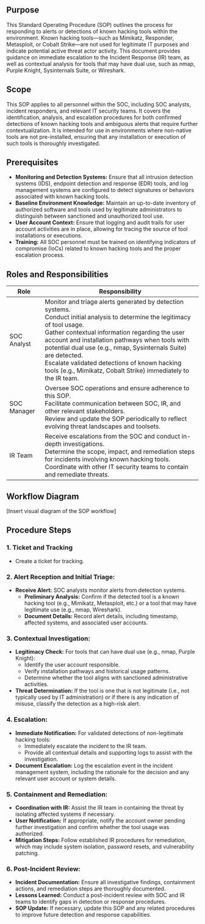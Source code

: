 ## Purpose
This Standard Operating Procedure (SOP) outlines the process for responding to alerts or detections of known hacking tools within the environment. Known hacking tools—such as Mimikatz, Responder, Metasploit, or Cobalt Strike—are not used for legitimate IT purposes and indicate potential active threat actor activity. This document provides guidance on immediate escalation to the Incident Response (IR) team, as well as contextual analysis for tools that may have dual use, such as nmap, Purple Knight, Sysinternals Suite, or Wireshark.

## Scope
This SOP applies to all personnel within the SOC, including SOC analysts, incident responders, and relevant IT security teams. It covers the identification, analysis, and escalation procedures for both confirmed detections of known hacking tools and ambiguous alerts that require further contextualization. It is intended for use in environments where non-native tools are not pre-installed, ensuring that any installation or execution of such tools is thoroughly investigated.

## Prerequisites
- **Monitoring and Detection Systems:** Ensure that all intrusion detection systems (IDS), endpoint detection and response (EDR) tools, and log management systems are configured to detect signatures or behaviors associated with known hacking tools.
- **Baseline Environment Knowledge:** Maintain an up-to-date inventory of authorized software and tools used by legitimate administrators to distinguish between sanctioned and unauthorized tool use.
- **User Account Context:** Ensure that logging and audit trails for user account activities are in place, allowing for tracing the source of tool installations or executions.
- **Training:** All SOC personnel must be trained on identifying indicators of compromise (IoCs) related to known hacking tools and the proper escalation process.

## Roles and Responsibilities

| Role        | Responsibility                                                                                                                                                                                                                                                                                                                                                                                                               |
| ----------- | ---------------------------------------------------------------------------------------------------------------------------------------------------------------------------------------------------------------------------------------------------------------------------------------------------------------------------------------------------------------------------------------------------------------------------- |
| SOC Analyst | Monitor and triage alerts generated by detection systems.<br>Conduct initial analysis to determine the legitimacy of tool usage.<br>Gather contextual information regarding the user account and installation pathways when tools with potential dual use (e.g., nmap, Sysinternals Suite) are detected.<br>Escalate validated detections of known hacking tools (e.g., Mimikatz, Cobalt Strike) immediately to the IR team. |
| SOC Manager | Oversee SOC operations and ensure adherence to this SOP.<br>Facilitate communication between SOC, IR, and other relevant stakeholders.<br>Review and update the SOP periodically to reflect evolving threat landscapes and toolsets.                                                                                                                                                                                         |
| IR Team     | Receive escalations from the SOC and conduct in-depth investigations.<br>Determine the scope, impact, and remediation steps for incidents involving known hacking tools.<br>Coordinate with other IT security teams to contain and remediate threats.                                                                                                                                                                        |

## Workflow Diagram
[Insert visual diagram of the SOP workflow]

## Procedure Steps

### 1. Ticket and Tracking
* Create a ticket for tracking.

### 2. Alert Reception and Initial Triage:

- **Receive Alert:** SOC analysts monitor alerts from detection systems.
   - **Preliminary Analysis:** Confirm if the detected tool is a known hacking tool (e.g., Mimikatz, Metasploit, etc.) or a tool that may have legitimate use (e.g., nmap, Wireshark).
   - **Document Details:** Record alert details, including timestamp, affected systems, and associated user accounts.

### 3. Contextual Investigation:
   
   - **Legitimacy Check:** For tools that can have dual use (e.g., nmap, Purple Knight):
       - Identify the user account responsible.
       - Verify installation pathways and historical usage patterns.
       - Determine whether the tool aligns with sanctioned administrative activities.
   - **Threat Determination:** If the tool is one that is not legitimate (i.e., not typically used by IT administration) or if there is any indication of misuse, classify the detection as a high-risk alert.

### 4. Escalation:
   
   - **Immediate Notification:** For validated detections of non-legitimate hacking tools:
       - Immediately escalate the incident to the IR team.
       - Provide all contextual details and supporting logs to assist with the investigation.
   - **Document Escalation:** Log the escalation event in the incident management system, including the rationale for the decision and any relevant user account or system details.

### 5. Containment and Remediation:
   
   - **Coordination with IR:** Assist the IR team in containing the threat by isolating affected systems if necessary.
   - **User Notification:** If appropriate, notify the account owner pending further investigation and confirm whether the tool usage was authorized.
   - **Mitigation Steps:** Follow established IR procedures for remediation, which may include system isolation, password resets, and vulnerability patching.

### 6. Post-Incident Review:
   
   - **Incident Documentation:** Ensure all investigative findings, containment actions, and remediation steps are thoroughly documented.
   - **Lessons Learned:** Conduct a post-incident review with SOC and IR teams to identify gaps in detection or response procedures.
   - **SOP Update:** If necessary, update this SOP and any related procedures to improve future detection and response capabilities.